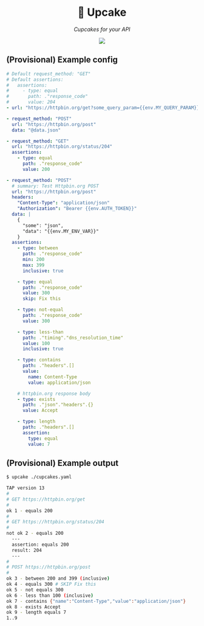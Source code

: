 <h1 align="center">
  🧁 Upcake
</h1>

<p align="center">
  <em>Cupcakes for your API</em>
</p>

<p align="center">
  <a href="https://github.com/johnnynotsolucky/upcake/actions/workflows/build.yaml"><img src="https://github.com/johnnynotsolucky/upcake/actions/workflows/build.yaml/badge.svg" /></a>
</p>

## (Provisional) Example config

```yaml
# Default request_method: "GET"
# Default assertions:
#   assertions:
#     - type: equal
#       path: ."response_code"
#       value: 204
- url: "https://httpbin.org/get?some_query_param={{env.MY_QUERY_PARAM}}"

- request_method: "POST"
  url: "https://httpbin.org/post"
  data: "@data.json"

- request_method: "GET"
  url: "https://httpbin.org/status/204"
  assertions:
    - type: equal
      path: ."response_code"
      value: 200

- request_method: "POST"
  # summary: Test Httpbin.org POST
  url: "https://httpbin.org/post"
  headers:
    "Content-Type": "application/json"
    "Authorization": "Bearer {{env.AUTH_TOKEN}}"
  data: |
    {
      "some": "json",
      "data": "{{env.MY_ENV_VAR}}"
    }
  assertions:
    - type: between
      path: ."response_code"
      min: 200
      max: 399
      inclusive: true

    - type: equal
      path: ."response_code"
      value: 300
      skip: Fix this

    - type: not-equal
      path: ."response_code"
      value: 300

    - type: less-than
      path: ."timing"."dns_resolution_time"
      value: 100
      inclusive: true

    - type: contains
      path: ."headers".[]
      value:
        name: Content-Type
        value: application/json

    # httpbin.org response body
    - type: exists
      path: ."json"."headers".{}
      value: Accept

    - type: length
      path: ."headers".[]
      assertion:
        type: equal
        value: 7
```

## (Provisional) Example output

```bash
$ upcake ./cupcakes.yaml

TAP version 13
#
# GET https://httpbin.org/get
#
ok 1 - equals 200
#
# GET https://httpbin.org/status/204
#
not ok 2 - equals 200
  ---
  assertion: equals 200
  result: 204
  ---
#
# POST https://httpbin.org/post
#
ok 3 - between 200 and 399 (inclusive)
ok 4 - equals 300 # SKIP Fix this
ok 5 - not equals 300
ok 6 - less than 100 (inclusive)
ok 7 - contains {"name":"Content-Type","value":"application/json"}
ok 8 - exists Accept
ok 9 - length equals 7
1..9
```
